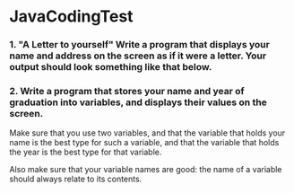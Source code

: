 # JavaCodingTest

### 1. "A Letter to yourself" Write a program that displays your name and address on the screen as if it were a letter. Your output should look something like that below.

### 2. Write a program that stores your name and year of graduation into variables, and displays their values on the screen.

Make sure that you use two variables, and that the variable that holds your name is the best type for such a variable, and that the variable that holds the year is the best type for that variable.

Also make sure that your variable names are good: the name of a variable should always relate to its contents.

